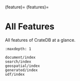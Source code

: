 (feature)=
(features)=

# All Features

All features of CrateDB at a glance.

```{toctree}
:maxdepth: 1

document/index
search/index
geospatial/index
generated/index
udf/index
```
